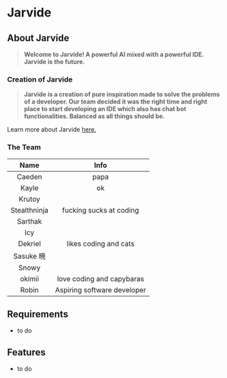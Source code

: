 # Jarvide

## **About Jarvide**
> **Welcome to Jarvide! A powerful AI mixed with a powerful IDE. Jarvide is the future.**

### **Creation of Jarvide**
> **Jarvide is a creation of pure inspiration made to solve the problems of a developer. Our team decided it was the right time and right place to start developing an IDE which also has chat bot functionalities. Balanced as all things should be.** <br>

Learn more about Jarvide [here.](ABOUT.md)



### **The Team**

|Name         | Info   |
|:-----------:|:------:|
| Caeden      | papa   |
| Kayle       | ok       |
| Krutoy      |        |
| Stealthninja|fucking sucks at coding|
| Sarthak     |        |
| Icy         |        |
| Dekriel     |likes coding and cats|
| Sasuke 暁   |        | 
| Snowy       |
| okimii      |love coding and capybaras|  
| Robin       | Aspiring software developer |



## **Requirements**
- to do

## **Features**
- to do

